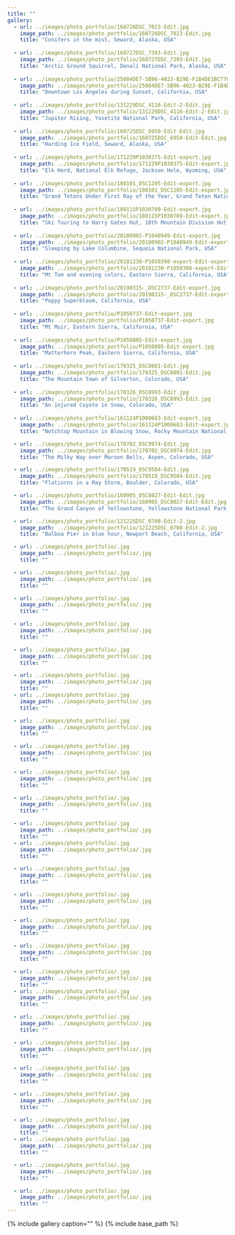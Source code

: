 ```yaml
---
title: ""
gallery:
  - url: ../images/photo_portfolio/160726DSC_7023-Edit.jpg
    image_path: ../images/photo_portfolio/160726DSC_7023-Edit.jpg
    title: "Conifers in the mist, Seward, Alaska, USA"
  
  - url: ../images/photo_portfolio/160727DSC_7393-Edit.jpg
    image_path: ../images/photo_portfolio/160727DSC_7393-Edit.jpg
    title: "Arctic Ground Squirrel, Denali National Park, Alaska, USA"
  
  - url: ../images/photo_portfolio/25084DE7-5B96-4023-B29E-F1B4DE1BC77F.jpg
    image_path: ../images/photo_portfolio/25084DE7-5B96-4023-B29E-F1B4DE1BC77F.jpg
    title: "Downtown Los Angeles during Sunset, California, USA"
  
  - url: ../images/photo_portfolio/131229DSC_4116-Edit-2-Edit.jpg
    image_path: ../images/photo_portfolio/131229DSC_4116-Edit-2-Edit.jpg
    title: "Jupiter Rising, Yosetite National Park, California, USA"
  
  - url: ../images/photo_portfolio/160725DSC_6950-Edit-Edit.jpg
    image_path: ../images/photo_portfolio/160725DSC_6950-Edit-Edit.jpg
    title: "Harding Ice Field, Seward, Alaska, USA"    
  
  - url: ../images/photo_portfolio/171229P1030375-Edit-export.jpg
    image_path: ../images/photo_portfolio/171229P1030375-Edit-export.jpg
    title: "Elk Herd, National Elk Refuge, Jackson Hole, Wyoming, USA"
  
  - url: ../images/photo_portfolio/180101_DSC1205-Edit-export.jpg
    image_path: ../images/photo_portfolio/180101_DSC1205-Edit-export.jpg
    title: "Grand Tetons Under First Ray of the Year, Grand Teton National Park, Wyoming, USA"
  
  - url: ../images/photo_portfolio/180115P1030709-Edit-export.jpg
    image_path: ../images/photo_portfolio/180115P1030709-Edit-export.jpg
    title: "Ski Touring to Harry Gates Hut, 10th Mountain Division Hut System, Colorado, USA"
  
  - url: ../images/photo_portfolio/20180902-P1040949-Edit-export.jpg
    image_path: ../images/photo_portfolio/20180902-P1040949-Edit-export.jpg
    title: "Sleeping by Lake Columbine, Sequoia National Park, USA"
  
  - url: ../images/photo_portfolio/20181230-P1050398-export-Edit-export.jpg
    image_path: ../images/photo_portfolio/20181230-P1050398-export-Edit-export.jpg
    title: "Mt Tom and evening colors, Eastern Sierra, California, USA"
  
  - url: ../images/photo_portfolio/20190315-_DSC2737-Edit-export.jpg
    image_path: ../images/photo_portfolio/20190315-_DSC2737-Edit-export.jpg
    title: "Poppy Superbloom, California, USA"
  
  - url: ../images/photo_portfolio/P1050737-Edit-export.jpg
    image_path: ../images/photo_portfolio/P1050737-Edit-export.jpg
    title: "Mt Muir, Eastern Sierra, California, USA"
  
  - url: ../images/photo_portfolio/P1050805-Edit-export.jpg
    image_path: ../images/photo_portfolio/P1050805-Edit-export.jpg
    title: "Matterhorn Peak, Eastern Sierra, California, USA"
  
  - url: ../images/photo_portfolio/170325_DSC8881-Edit.jpg
    image_path: ../images/photo_portfolio/170325_DSC8881-Edit.jpg
    title: "The Mountain Town of Silverton, Colorado, USA"
  
  - url: ../images/photo_portfolio/170326_DSC8993-Edit.jpg
    image_path: ../images/photo_portfolio/170326_DSC8993-Edit.jpg
    title: "An injured Coyote in Snow, Colorado, USA"
  
  - url: ../images/photo_portfolio/161124P1000683-Edit-export.jpg
    image_path: ../images/photo_portfolio/161124P1000683-Edit-export.jpg
    title: "Notchtop Mountain in Blowing Snow, Rocky Mountain National Park, Colorado, USA"

  - url: ../images/photo_portfolio/170702_DSC9974-Edit.jpg
    image_path: ../images/photo_portfolio/170702_DSC9974-Edit.jpg
    title: "The Milky Way over Maroon Bells, Aspen, Colorado, USA"      

  - url: ../images/photo_portfolio/170519_DSC9584-Edit.jpg
    image_path: ../images/photo_portfolio/170519_DSC9584-Edit.jpg
    title: "Flatiorns in a May Storm, Boulder, Colorado, USA"     

  - url: ../images/photo_portfolio/160905_DSC8027-Edit-Edit.jpg
    image_path: ../images/photo_portfolio/160905_DSC8027-Edit-Edit.jpg
    title: "The Grand Canyon of Yellowstone, Yellowstone National Park, Wyoming, USA"    

  - url: ../images/photo_portfolio/121225DSC_0708-Edit-2.jpg
    image_path: ../images/photo_portfolio/121225DSC_0708-Edit-2.jpg
    title: "Balboa Pier in blue hour, Newport Beach, California, USA"

  - url: ../images/photo_portfolio/.jpg
    image_path: ../images/photo_portfolio/.jpg
    title: ""      

  - url: ../images/photo_portfolio/.jpg
    image_path: ../images/photo_portfolio/.jpg
    title: ""     

  - url: ../images/photo_portfolio/.jpg
    image_path: ../images/photo_portfolio/.jpg
    title: ""             

  - url: ../images/photo_portfolio/.jpg
    image_path: ../images/photo_portfolio/.jpg
    title: ""      

  - url: ../images/photo_portfolio/.jpg
    image_path: ../images/photo_portfolio/.jpg
    title: ""     

  - url: ../images/photo_portfolio/.jpg
    image_path: ../images/photo_portfolio/.jpg
    title: ""    
  - url: ../images/photo_portfolio/.jpg
    image_path: ../images/photo_portfolio/.jpg
    title: ""      

  - url: ../images/photo_portfolio/.jpg
    image_path: ../images/photo_portfolio/.jpg
    title: ""     

  - url: ../images/photo_portfolio/.jpg
    image_path: ../images/photo_portfolio/.jpg
    title: ""   

  - url: ../images/photo_portfolio/.jpg
    image_path: ../images/photo_portfolio/.jpg
    title: ""      

  - url: ../images/photo_portfolio/.jpg
    image_path: ../images/photo_portfolio/.jpg
    title: ""     

  - url: ../images/photo_portfolio/.jpg
    image_path: ../images/photo_portfolio/.jpg
    title: ""    
  - url: ../images/photo_portfolio/.jpg
    image_path: ../images/photo_portfolio/.jpg
    title: ""      

  - url: ../images/photo_portfolio/.jpg
    image_path: ../images/photo_portfolio/.jpg
    title: ""     

  - url: ../images/photo_portfolio/.jpg
    image_path: ../images/photo_portfolio/.jpg
    title: ""   

  - url: ../images/photo_portfolio/.jpg
    image_path: ../images/photo_portfolio/.jpg
    title: ""      

  - url: ../images/photo_portfolio/.jpg
    image_path: ../images/photo_portfolio/.jpg
    title: ""     

  - url: ../images/photo_portfolio/.jpg
    image_path: ../images/photo_portfolio/.jpg
    title: ""    
  - url: ../images/photo_portfolio/.jpg
    image_path: ../images/photo_portfolio/.jpg
    title: ""      

  - url: ../images/photo_portfolio/.jpg
    image_path: ../images/photo_portfolio/.jpg
    title: ""     

  - url: ../images/photo_portfolio/.jpg
    image_path: ../images/photo_portfolio/.jpg
    title: ""   

  - url: ../images/photo_portfolio/.jpg
    image_path: ../images/photo_portfolio/.jpg
    title: ""      

  - url: ../images/photo_portfolio/.jpg
    image_path: ../images/photo_portfolio/.jpg
    title: ""     

  - url: ../images/photo_portfolio/.jpg
    image_path: ../images/photo_portfolio/.jpg
    title: ""    
  - url: ../images/photo_portfolio/.jpg
    image_path: ../images/photo_portfolio/.jpg
    title: ""      

  - url: ../images/photo_portfolio/.jpg
    image_path: ../images/photo_portfolio/.jpg
    title: ""     

  - url: ../images/photo_portfolio/.jpg
    image_path: ../images/photo_portfolio/.jpg
    title: ""   
---
```

{% include gallery caption="" %}
{% include base_path %}
